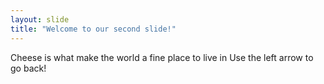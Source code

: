 ```yaml
---
layout: slide
title: "Welcome to our second slide!"
---
```

Cheese is what make the world a fine place to live in
Use the left arrow to go back!

